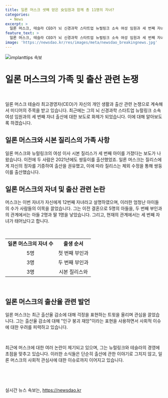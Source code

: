 ```yaml
---
title: 일론 머스크 셋째 얻은 女임원과 함께 총 11명의 자녀?
categories:
  - News
excerpt: >
  일론 머스크, 테슬라 CEO가 뇌 신경과학 스타트업 뉴럴링크 소속 여성 임원과 세 번째 자녀를 얻었다는 보도. 이로써 머스크의 자녀는 총 12명. 머스크와 처음 부인은 아들 5명, 두 번째 부인과 이혼 후 가수 그라임스와는 아들 2명, 딸 1명을 두었다. 머스크는 최근 출산율 감소 우려 트윗을 올리고 있으며, 스페이스X에서 여성 직원과의 부적절한 관계에 대한 보도도 이어지고 있다. (150자)
feature_text: >
  일론 머스크, 테슬라 CEO가 뇌 신경과학 스타트업 뉴럴링크 소속 여성 임원과 세 번째 자녀를 얻었다는 보도. 이로써 머스크의 자녀는 총 12명. 머스크와 처음 부인은 아들 5명, 두 번째 부인과 이혼 후 가수 그라임스와는 아들 2명, 딸 1명을 두었다. 머스크는 최근 출산율 감소 우려 트윗을 올리고 있으며, 스페이스X에서 여성 직원과의 부적절한 관계에 대한 보도도 이어지고 있다. (150자)
image: 'https://newsdao.kr/res/images/meta/newsdao_breakingnews.jpg'
---
```


<p><img src="https://newsdao.kr/res/images/meta/newsdao_breakingnews.jpg" alt="implanttips 속보" /></p>

<h1 data-ke-size="size26">일론 머스크의 가족 및 출산 관련 논쟁</h1>

<p data-ke-size="size16">&nbsp;</p>

<p>일론 머스크 테슬라 최고경영자(CEO)가 자신의 개인 생활과 출산 관련 논쟁으로 계속해서 미디어의 주목을 받고 있습니다. 최근에는 그의 뇌 신경과학 스타트업 뉴럴링크 소속 여성 임원과의 세 번째 자녀 출산에 대한 보도로 화제가 되었습니다. 이에 대해 알아보도록 하겠습니다.</p></p>

<h2 data-ke-size="size26">일론 머스크와 시본 질리스의 가족 사항</h2>

<p data-ke-size="size16">일론 머스크와 뉴럴링크의 여성 이사 시본 질리스가 세 번째 아이를 가졌다는 보도가 나왔습니다. 이전에 두 사람은 2021년에도 쌍둥이를 출산했었죠. 일론 머스크는 질리스에게 자신의 정자를 기증하여 출산을 권유했고, 이에 따라 질리스는 체외 수정을 통해 쌍둥이를 출산했습니다.</p>

<h2 data-ke-size="size26">일론 머스크의 자녀 및 출산 관련 논란</h2>

<p data-ke-size="size16">머스크는 이번 자녀가 자신에게 12번째 자녀라고 설명하였으며, 이러한 엄청난 아이들의 수가 사람들의 이목을 끌었습니다. 그는 이전 결혼으로 5명의 아들을, 두 번째 부인과의 관계에서는 아들 2명과 딸 1명을 낳았습니다. 그리고, 현재의 관계에서는 세 번째 자녀가 태어났다고 합니다.</p>

<p data-ke-size="size16">&nbsp;</p>

<table>
    <tbody>
        <tr>
            <td style="text-align: center; height: 17px;"><b>일론 머스크의 자녀 수</b></td>
            <td style="text-align: center; height: 17px;"><b>출생 순서</b></td>
        </tr>
        <tr>
            <td style="text-align: center; height: 17px;">5명</td>
            <td style="text-align: center; height: 17px;">첫 번째 부인과</td>
        </tr>
        <tr>
            <td style="text-align: center; height: 17px;">3명</td>
            <td style="text-align: center; height: 17px;">두 번째 부인과</td>
        </tr>
        <tr>
            <td style="text-align: center; height: 17px;">3명</td>
            <td style="text-align: center; height: 17px;">시본 질리스와</td>
        </tr>
    </tbody>
</table>

<p data-ke-size="size16">&nbsp;</p>

<h2 data-ke-size="size26">일론 머스크의 출산율 관련 발언</h2>

<p data-ke-size="size16">일론 머스크는 최근 출산율 감소에 대해 걱정을 표현하는 트윗을 올리며 관심을 끌었습니다. 그는 출산율 감소에 대해 "인구 붕괴 재앙"이라는 표현을 사용하면서 사회적 이슈에 대한 우려를 피력하고 있습니다.</p>

<p data-ke-size="size16">&nbsp;</p>

<p data-ke-size="size16">최근에 머스크에 대한 여러 논란이 제기되고 있으며, 그는 뉴럴링크와 테슬라의 경영에 초점을 맞추고 있습니다. 이러한 소식들은 단순히 출산에 관한 이야기로 그치지 않고, 일론 머스크의 사회적 관심사에 대한 이슈로까지 이어지고 있습니다.</p>

<p data-ke-size="size16">&nbsp;</p>

<p data-ke-size="size16">&nbsp;</p>
실시간 뉴스 속보는, <a href="https://newsdao.kr" rel="dofollow">https://newsdao.kr</a>


